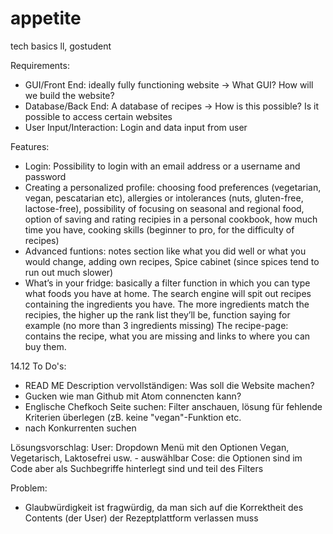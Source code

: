 # appetite
tech basics ll, gostudent 

Requirements:

- GUI/Front End: ideally fully functioning website -> What GUI? How will we build the website? 
- Database/Back End: A database of recipes -> How is this possible? Is it possible to access certain websites
- User Input/Interaction: Login and data input from user 

Features:

- Login: Possibility to login with an email address or a username and password
- Creating a personalized profile: choosing food preferences (vegetarian, vegan, pescatarian etc), allergies or intolerances (nuts, gluten-free, lactose-free), possibility of focusing on seasonal and regional food, option of saving and rating recipies in a personal cookbook, how much time you have, cooking skills (beginner to pro, for the difficulty of recipes) 
- Advanced funtions: notes section like what you did well or what you would change, adding own recipes, Spice cabinet (since spices tend to run out much slower)
- What’s in your fridge: basically a filter function in which you can type what foods you have at home. The search engine will spit out recipes containing the ingredients you have. The more ingredients match the recipies, the higher up the rank list they’ll be, function saying for example (no more than 3 ingredients missing) 
The recipe-page: contains the recipe,  what you are missing and links to where you can buy them. 

14.12 To Do's: 
- READ ME Description vervollständigen: Was soll die Website machen? 
- Gucken wie man Github mit Atom connencten kann? 
- Englische Chefkoch Seite suchen: Filter anschauen, lösung für fehlende Kriterien überlegen (zB. keine "vegan"-Funktion etc.
- nach Konkurrenten suchen 

Lösungsvorschlag: User: Dropdown Menü mit den Optionen Vegan, Vegetarisch, Laktosefrei usw. - auswählbar
Cose: die Optionen sind im Code aber als Suchbegriffe hinterlegt sind und teil des Filters


Problem: 
- Glaubwürdigkeit ist fragwürdig, da man sich auf die Korrektheit des Contents (der User) der Rezeptplattform verlassen muss 
